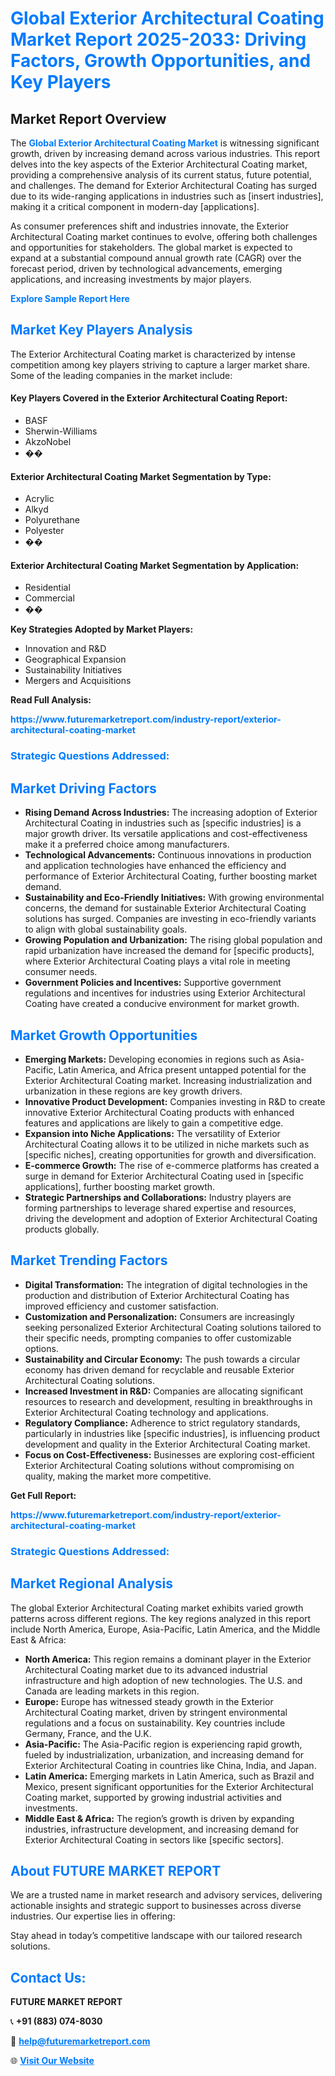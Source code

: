 <h1 style="color: #007BFF;">Global Exterior Architectural Coating Market Report 2025-2033: Driving Factors, Growth Opportunities, and Key Players</h1>

<section id="overview">
<h2>Market Report Overview</h2>
<p>The <a href="https://www.futuremarketreport.com/industry-report/exterior-architectural-coating-market" style="color: #007BFF; text-decoration: none;"><strong>Global Exterior Architectural Coating Market</strong></a> is witnessing significant growth, driven by increasing demand across various industries. This report delves into the key aspects of the Exterior Architectural Coating market, providing a comprehensive analysis of its current status, future potential, and challenges. The demand for Exterior Architectural Coating has surged due to its wide-ranging applications in industries such as [insert industries], making it a critical component in modern-day [applications].</p>
<p>As consumer preferences shift and industries innovate, the Exterior Architectural Coating market continues to evolve, offering both challenges and opportunities for stakeholders. The global market is expected to expand at a substantial compound annual growth rate (CAGR) over the forecast period, driven by technological advancements, emerging applications, and increasing investments by major players.</p>
</section>

<section id="overview">
<p><a href="https://www.futuremarketreport.com/request-sample/reportId=118383" style="color: #007BFF; text-decoration: none;"><strong>Explore Sample Report Here</strong></a></p>
</section>

<section id="key-players">
<h2 style="color: #007BFF;">Market Key Players Analysis</h2>
<p>The Exterior Architectural Coating market is characterized by intense competition among key players striving to capture a larger market share. Some of the leading companies in the market include:</p>
<h4>Key Players Covered in the Exterior Architectural Coating Report:</h4>
<ul><li>BASF</li><li>Sherwin-Williams</li><li>AkzoNobel</li><li>��</li></ul>
<h4>Exterior Architectural Coating Market Segmentation by Type:</h4>
<ul><li>Acrylic</li><li>Alkyd</li><li>Polyurethane</li><li>Polyester</li><li>��</li></ul>

<h4>Exterior Architectural Coating Market Segmentation by Application:</h4>
<ul><li>Residential</li><li>Commercial</li><li>��</li></ul>
<p><strong>Key Strategies Adopted by Market Players:</strong></p>
<ul>
<li>Innovation and R&D</li>
<li>Geographical Expansion</li>
<li>Sustainability Initiatives</li>
<li>Mergers and Acquisitions</li>
</ul>
</section>

<section>
<p><strong>Read Full Analysis: </strong></p><a href="https://www.futuremarketreport.com/industry-report/exterior-architectural-coating-market" style="color: #007BFF; text-decoration: none;"><strong>https://www.futuremarketreport.com/industry-report/exterior-architectural-coating-market</strong></a>
<h3 style="color: #007BFF;">Strategic Questions Addressed:</h3>
</section>

<section id="driving-factors">
<h2 style="color: #007BFF;">Market Driving Factors</h2>
<ul>
<li><strong>Rising Demand Across Industries:</strong> The increasing adoption of Exterior Architectural Coating in industries such as [specific industries] is a major growth driver. Its versatile applications and cost-effectiveness make it a preferred choice among manufacturers.</li>
<li><strong>Technological Advancements:</strong> Continuous innovations in production and application technologies have enhanced the efficiency and performance of Exterior Architectural Coating, further boosting market demand.</li>
<li><strong>Sustainability and Eco-Friendly Initiatives:</strong> With growing environmental concerns, the demand for sustainable Exterior Architectural Coating solutions has surged. Companies are investing in eco-friendly variants to align with global sustainability goals.</li>
<li><strong>Growing Population and Urbanization:</strong> The rising global population and rapid urbanization have increased the demand for [specific products], where Exterior Architectural Coating plays a vital role in meeting consumer needs.</li>
<li><strong>Government Policies and Incentives:</strong> Supportive government regulations and incentives for industries using Exterior Architectural Coating have created a conducive environment for market growth.</li>
</ul>
</section>

<section id="growth-opportunities">
<h2 style="color: #007BFF;">Market Growth Opportunities</h2>
<ul>
<li><strong>Emerging Markets:</strong> Developing economies in regions such as Asia-Pacific, Latin America, and Africa present untapped potential for the Exterior Architectural Coating market. Increasing industrialization and urbanization in these regions are key growth drivers.</li>
<li><strong>Innovative Product Development:</strong> Companies investing in R&D to create innovative Exterior Architectural Coating products with enhanced features and applications are likely to gain a competitive edge.</li>
<li><strong>Expansion into Niche Applications:</strong> The versatility of Exterior Architectural Coating allows it to be utilized in niche markets such as [specific niches], creating opportunities for growth and diversification.</li>
<li><strong>E-commerce Growth:</strong> The rise of e-commerce platforms has created a surge in demand for Exterior Architectural Coating used in [specific applications], further boosting market growth.</li>
<li><strong>Strategic Partnerships and Collaborations:</strong> Industry players are forming partnerships to leverage shared expertise and resources, driving the development and adoption of Exterior Architectural Coating products globally.</li>
</ul>
</section>

<section id="trending-factors">
<h2 style="color: #007BFF;">Market Trending Factors</h2>
<ul>
<li><strong>Digital Transformation:</strong> The integration of digital technologies in the production and distribution of Exterior Architectural Coating has improved efficiency and customer satisfaction.</li>
<li><strong>Customization and Personalization:</strong> Consumers are increasingly seeking personalized Exterior Architectural Coating solutions tailored to their specific needs, prompting companies to offer customizable options.</li>
<li><strong>Sustainability and Circular Economy:</strong> The push towards a circular economy has driven demand for recyclable and reusable Exterior Architectural Coating solutions.</li>
<li><strong>Increased Investment in R&D:</strong> Companies are allocating significant resources to research and development, resulting in breakthroughs in Exterior Architectural Coating technology and applications.</li>
<li><strong>Regulatory Compliance:</strong> Adherence to strict regulatory standards, particularly in industries like [specific industries], is influencing product development and quality in the Exterior Architectural Coating market.</li>
<li><strong>Focus on Cost-Effectiveness:</strong> Businesses are exploring cost-efficient Exterior Architectural Coating solutions without compromising on quality, making the market more competitive.</li>
</ul>
</section>

<section>
<p><strong>Get Full Report: </strong></p><a href="https://www.futuremarketreport.com/industry-report/exterior-architectural-coating-market" style="color: #007BFF; text-decoration: none;"><strong>https://www.futuremarketreport.com/industry-report/exterior-architectural-coating-market</strong></a>
<h3 style="color: #007BFF;">Strategic Questions Addressed:</h3>
</section>


<section id="regional-analysis">
<h2 style="color: #007BFF;">Market Regional Analysis</h2>
<p>The global Exterior Architectural Coating market exhibits varied growth patterns across different regions. The key regions analyzed in this report include North America, Europe, Asia-Pacific, Latin America, and the Middle East & Africa:</p>
<ul>
<li><strong>North America:</strong> This region remains a dominant player in the Exterior Architectural Coating market due to its advanced industrial infrastructure and high adoption of new technologies. The U.S. and Canada are leading markets in this region.</li>
<li><strong>Europe:</strong> Europe has witnessed steady growth in the Exterior Architectural Coating market, driven by stringent environmental regulations and a focus on sustainability. Key countries include Germany, France, and the U.K.</li>
<li><strong>Asia-Pacific:</strong> The Asia-Pacific region is experiencing rapid growth, fueled by industrialization, urbanization, and increasing demand for Exterior Architectural Coating in countries like China, India, and Japan.</li>
<li><strong>Latin America:</strong> Emerging markets in Latin America, such as Brazil and Mexico, present significant opportunities for the Exterior Architectural Coating market, supported by growing industrial activities and investments.</li>
<li><strong>Middle East & Africa:</strong> The region’s growth is driven by expanding industries, infrastructure development, and increasing demand for Exterior Architectural Coating in sectors like [specific sectors].</li>
</ul>
</section>

<footer>
<h2 style="color: #007BFF;">About FUTURE MARKET REPORT</h2>
<p>We are a trusted name in market research and advisory services, delivering actionable insights and strategic support to businesses across diverse industries. Our expertise lies in offering:</p>

<p>Stay ahead in today’s competitive landscape with our tailored research solutions.</p>

<h2 style="color: #007BFF;">Contact Us:</h2>
<p><strong>FUTURE MARKET REPORT</strong></p>
<p>📞 <strong>+91 (883) 074-8030</strong></p>
<p>📧 <strong><a href="mailto:help@futuremarketreport.com" style="color: #007BFF;">help@futuremarketreport.com</a></strong></p>
<p>🌐 <strong><a href="https://www.futuremarketreport.com/" style="color: #007BFF;">Visit Our Website</a></strong></p>
</footer>